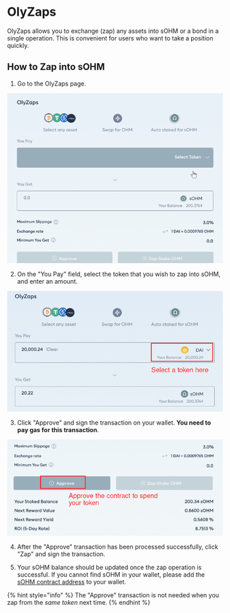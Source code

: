 # OlyZaps

OlyZaps allows you to exchange (zap) any assets into sOHM or a bond in a single
operation. This is convenient for users who want to take a position quickly.

## How to Zap into sOHM

1. Go to the OlyZaps page.

![OlyZaps page](../.gitbook/assets/using-the-website/olyzaps/main.png)

2. On the "You Pay" field, select the token that you wish to zap into sOHM, and
enter an amount.

![Select a token](../.gitbook/assets/using-the-website/olyzaps/select_token.png)

3. Click "Approve" and sign the transaction on your wallet. **You need to pay gas
for this transaction**.

![Token approval](../.gitbook/assets/using-the-website/olyzaps/approve.png)

4. After the "Approve" transaction has been processed successfully, click "Zap"
and sign the transaction.

5. Your sOHM balance should be updated once the zap operation is successful. If
you cannot find sOHM in your wallet, please add the [sOHM contract address](../contracts/tokens.md#sohm)
to your wallet.

{% hint style="info" %}
The "Approve" transaction is not needed when you zap from the *same token* next
time.
{% endhint %}
